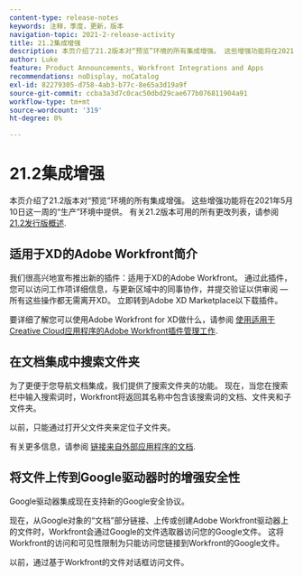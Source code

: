 ```yaml
---
content-type: release-notes
keywords: 注释，季度，更新，版本
navigation-topic: 2021-2-release-activity
title: 21.2集成增强
description: 本页介绍了21.2版本对“预览”环境的所有集成增强。 这些增强功能将在2021年5月10日这一周的“生产”环境中提供。 有关21.2版本中可用的所有更改列表，请参阅21.2版本概述。
author: Luke
feature: Product Announcements, Workfront Integrations and Apps
recommendations: noDisplay, noCatalog
exl-id: 82279305-d758-4ab3-b77c-8e65a3d19a9f
source-git-commit: ccba3a3d7c0cac50dbd29cae677b076811904a91
workflow-type: tm+mt
source-wordcount: '319'
ht-degree: 0%

---
```


# 21.2集成增强

本页介绍了21.2版本对“预览”环境的所有集成增强。 这些增强功能将在2021年5月10日这一周的“生产”环境中提供。 有关21.2版本可用的所有更改列表，请参阅 [21.2发行版概述](../../../product-announcements/product-releases/21.2-release-activity/21-2-release-overview.md).

## 适用于XD的Adobe Workfront简介

我们很高兴地宣布推出新的插件：适用于XD的Adobe Workfront。 通过此插件，您可以访问工作项详细信息，与更新区域中的同事协作，并提交验证以供审阅 — 所有这些操作都无需离开XD。 立即转到Adobe XD Marketplace以下载插件。

要详细了解您可以使用Adobe Workfront for XD做什么，请参阅 [使用适用于Creative Cloud应用程序的Adobe Workfront插件管理工作](/help/quicksilver/workfront-integrations-and-apps/adobe-workfront-for-creative-cloud/wf-cc-manage-work-toc.md).


## 在文档集成中搜索文件夹

为了更便于您导航文档集成，我们提供了搜索文件夹的功能。 现在，当您在搜索栏中输入搜索词时，Workfront将返回其名称中包含该搜索词的文档、文件夹和子文件夹。

以前，只能通过打开父文件夹来定位子文件夹。

有关更多信息，请参阅 [链接来自外部应用程序的文档](../../../documents/adding-documents-to-workfront/link-documents-from-external-apps.md).

## 将文件上传到Google驱动器时的增强安全性

Google驱动器集成现在支持新的Google安全协议。

现在，从Google对象的“文档”部分链接、上传或创建Adobe Workfront驱动器上的文件时，Workfront会通过Google的文件选取器访问您的Google文件。 这将Workfront的访问和可见性限制为只能访问您链接到Workfront的Google文件。

以前，通过基于Workfront的文件对话框访问文件。

